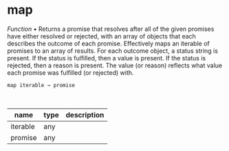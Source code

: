 # map

_Function_ &bull; Returns a promise that resolves after all of the given promises have either resolved or rejected, with an array of objects that each describes the outcome of each promise. Effectively maps an iterable of promises to an array of results.
For each outcome object, a status string is present. If the status is fulfilled, then a value is present. If the status is rejected, then a reason is present. The value (or reason) reflects what value each promise was fulfilled (or rejected) with.

<pre><code>map iterable &rarr; promise</code></pre>
<br>

| name | type | description |
|------|------|-------------|
|iterable|any||
|promise|any||


